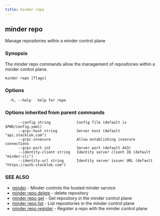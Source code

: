 ```yaml
---
title: minder repo
---
```

## minder repo

Manage repositories within a minder control plane

### Synopsis

The minder repo commands allow the management of repositories within a 
minder control plane.

```
minder repo [flags]
```

### Options

```
  -h, --help   help for repo
```

### Options inherited from parent commands

```
      --config string            Config file (default is $PWD/config.yaml)
      --grpc-host string         Server host (default "api.stacklok.com")
      --grpc-insecure            Allow establishing insecure connections
      --grpc-port int            Server port (default 443)
      --identity-client string   Identity server client ID (default "minder-cli")
      --identity-url string      Identity server issuer URL (default "https://auth.stacklok.com")
```

### SEE ALSO

* [minder](minder.md)	 - Minder controls the hosted minder service
* [minder repo delete](minder_repo_delete.md)	 - delete repository
* [minder repo get](minder_repo_get.md)	 - Get repository in the minder control plane
* [minder repo list](minder_repo_list.md)	 - List repositories in the minder control plane
* [minder repo register](minder_repo_register.md)	 - Register a repo with the minder control plane

